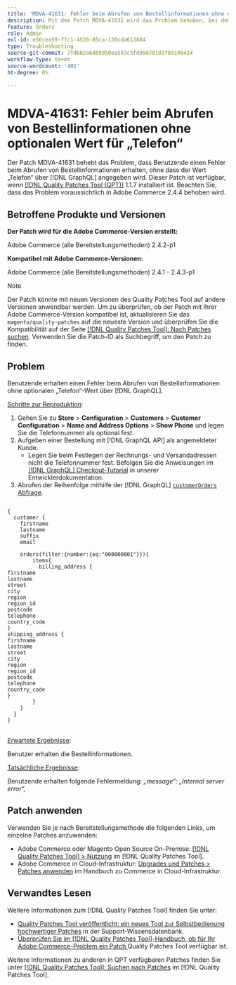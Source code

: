 ```yaml
---
title: 'MDVA-41631: Fehler beim Abrufen von Bestellinformationen ohne optionalen Wert für „Telefon“'
description: Mit dem Patch MDVA-41631 wird das Problem behoben, bei dem Benutzende einen Fehler beim Abrufen von Bestellinformationen erhalten, ohne dass ein optionaler Wert für „Telefon“ durch  [!DNL GraphQL]. Dieser Patch ist verfügbar, wenn das [Quality Patches Tool (QPT)](https://experienceleague.adobe.com/en/docs/commerce-operations/tools/quality-patches-tool/quality-patches-tool-to-self-serve-quality-patches) 1.1.7 installiert ist. Beachten Sie, dass das Problem voraussichtlich in Adobe Commerce 2.4.4 behoben wird.
feature: Orders
role: Admin
exl-id: e56cea59-ffc1-4520-85ca-136cda613884
type: Troubleshooting
source-git-commit: 7fdb02a6d89d50ea593c5fd99d78101f89198424
workflow-type: tm+mt
source-wordcount: '401'
ht-degree: 0%

---
```


# MDVA-41631: Fehler beim Abrufen von Bestellinformationen ohne optionalen Wert für „Telefon“

Der Patch MDVA-41631 behebt das Problem, dass Benutzende einen Fehler beim Abrufen von Bestellinformationen erhalten, ohne dass der Wert „Telefon“ über [!DNL GraphQL] angegeben wird. Dieser Patch ist verfügbar, wenn [[!DNL Quality Patches Tool (QPT)]](https://experienceleague.adobe.com/en/docs/commerce-operations/tools/quality-patches-tool/quality-patches-tool-to-self-serve-quality-patches) 1.1.7 installiert ist. Beachten Sie, dass das Problem voraussichtlich in Adobe Commerce 2.4.4 behoben wird.

## Betroffene Produkte und Versionen

**Der Patch wird für die Adobe Commerce-Version erstellt:**

Adobe Commerce (alle Bereitstellungsmethoden) 2.4.2-p1

**Kompatibel mit Adobe Commerce-Versionen:**

Adobe Commerce (alle Bereitstellungsmethoden) 2.4.1 - 2.4.3-p1

>[!NOTE]
>
>Der Patch könnte mit neuen Versionen des Quality Patches Tool auf andere Versionen anwendbar werden. Um zu überprüfen, ob der Patch mit Ihrer Adobe Commerce-Version kompatibel ist, aktualisieren Sie das `magento/quality-patches` auf die neueste Version und überprüfen Sie die Kompatibilität auf der Seite [[!DNL Quality Patches Tool]: Nach Patches suchen](https://experienceleague.adobe.com/en/docs/commerce-operations/tools/quality-patches-tool/quality-patches-tool-to-self-serve-quality-patches). Verwenden Sie die Patch-ID als Suchbegriff, um den Patch zu finden.

## Problem

Benutzende erhalten einen Fehler beim Abrufen von Bestellinformationen ohne optionalen „Telefon“-Wert über [!DNL GraphQL].

<u>Schritte zur Reproduktion</u>:

1. Gehen Sie zu **Store** > **Configuration** > **Customers** > **Customer Configuration** > **Name and Address Options** > **Show Phone** und legen Sie die Telefonnummer als optional fest.
1. Aufgeben einer Bestellung mit [!DNL GraphQL API] als angemeldeter Kunde.
   * Legen Sie beim Festlegen der Rechnungs- und Versandadressen nicht die Telefonnummer fest. Befolgen Sie die Anweisungen im [[!DNL GraphQL] Checkout-Tutorial](https://developer.adobe.com/commerce/webapi/graphql/tutorials/checkout/) in unserer Entwicklerdokumentation.
1. Abrufen der Reihenfolge mithilfe der [!DNL GraphQL] [`customerOrders` Abfrage](https://developer.adobe.com/commerce/webapi/graphql/schema/customer/queries/orders/).

<pre>
<code class="language-graphql">
{
  customer {
    firstname
    lastname
    suffix
    email

    orders(filter:{number:{eq:"000000001"}}){
        items{
          billing_address {
firstname
lastname
street
city
region
region_id
postcode
telephone
country_code
}
shipping_address {
firstname
lastname
street
city
region
region_id
postcode
telephone
country_code
}
        }
    }
  }
}
</code>
</pre>

<u>Erwartete Ergebnisse</u>:

Benutzer erhalten die Bestellinformationen.

<u>Tatsächliche Ergebnisse</u>:

Benutzende erhalten folgende Fehlermeldung: *„message“: „Internal server error“,*

## Patch anwenden

Verwenden Sie je nach Bereitstellungsmethode die folgenden Links, um einzelne Patches anzuwenden:

* Adobe Commerce oder Magento Open Source On-Premise: [[!DNL Quality Patches Tool] > Nutzung](/help/tools/quality-patches-tool/usage.md) im [!DNL Quality Patches Tool].
* Adobe Commerce in Cloud-Infrastruktur: [Upgrades und Patches > Patches anwenden](https://experienceleague.adobe.com/docs/commerce-cloud-service/user-guide/develop/upgrade/apply-patches.html) im Handbuch zu Commerce in Cloud-Infrastruktur.

## Verwandtes Lesen

Weitere Informationen zum [!DNL Quality Patches Tool] finden Sie unter:

* [Quality Patches Tool veröffentlicht: ein neues Tool zur Selbstbedienung hochwertiger Patches](https://experienceleague.adobe.com/en/docs/commerce-operations/tools/quality-patches-tool/quality-patches-tool-to-self-serve-quality-patches) in der Support-Wissensdatenbank.
* [Überprüfen Sie im [!DNL Quality Patches Tool]-Handbuch, ob für Ihr Adobe Commerce-Problem ein Patch ](/help/tools/quality-patches-tool/patches-available-in-qpt/check-patch-for-magento-issue-with-magento-quality-patches.md) Quality Patches Tool verfügbar ist.

Weitere Informationen zu anderen in QPT verfügbaren Patches finden Sie unter [[!DNL Quality Patches Tool]: Suchen nach Patches](https://experienceleague.adobe.com/tools/commerce-quality-patches/index.html) im [!DNL Quality Patches Tool].
